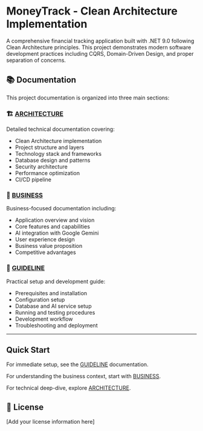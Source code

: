 # MoneyTrack - Clean Architecture Implementation

A comprehensive financial tracking application built with .NET 9.0 following Clean Architecture principles. This project demonstrates modern software development practices including CQRS, Domain-Driven Design, and proper separation of concerns.

## 📚 Documentation

This project documentation is organized into three main sections:

### 🏗️ [ARCHITECTURE](./ARCHITECTURE.md)
Detailed technical documentation covering:
- Clean Architecture implementation
- Project structure and layers
- Technology stack and frameworks
- Database design and patterns
- Security architecture
- Performance optimization
- CI/CD pipeline

### 💼 [BUSINESS](./BUSINESS.md)
Business-focused documentation including:
- Application overview and vision
- Core features and capabilities
- AI integration with Google Gemini
- User experience design
- Business value proposition
- Competitive advantages

### 🚀 [GUIDELINE](./GUIDELINE.md)
Practical setup and development guide:
- Prerequisites and installation
- Configuration setup
- Database and AI service setup
- Running and testing procedures
- Development workflow
- Troubleshooting and deployment

---

## Quick Start

For immediate setup, see the [GUIDELINE](./GUIDELINE.md) documentation.

For understanding the business context, start with [BUSINESS](./BUSINESS.md).

For technical deep-dive, explore [ARCHITECTURE](./ARCHITECTURE.md).

## 📄 License

[Add your license information here]
